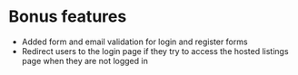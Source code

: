 # Bonus features

- Added form and email validation for login and register forms
- Redirect users to the login page if they try to access the hosted listings page when they are not logged in